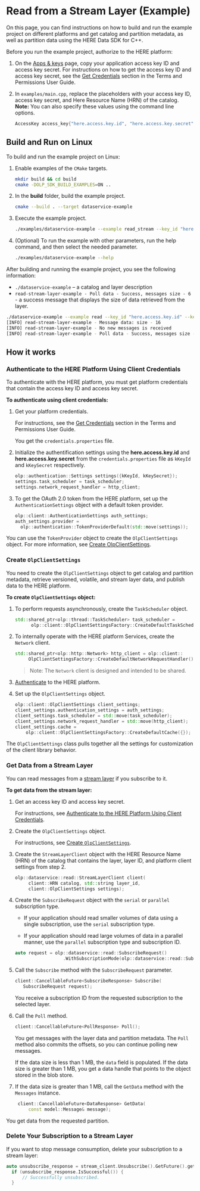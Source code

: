 # Read from a Stream Layer (Example)

On this page, you can find instructions on how to build and run the example project on different platforms and get catalog and partition metadata, as well as partition data using the HERE Data SDK for C++.

Before you run the example project, authorize to the HERE platform:

1. On the [Apps & keys](https://platform.here.com/admin/apps) page, copy your application access key ID and access key secret.
   For instructions on how to get the access key ID and access key secret, see the [Get Credentials](https://developer.here.com/olp/documentation/access-control/user-guide/topics/get-credentials.html) section in the Terms and Permissions User Guide.

2. In `examples/main.cpp`, replace the placeholders with your access key ID, access key secret, and Here Resource Name (HRN) of the catalog.
   **Note:**  You can also specify these values using the command line options.

   ```cpp
   AccessKey access_key{"here.access.key.id", "here.access.key.secret"};
   ```

## Build and Run on Linux

To build and run the example project on Linux:

1. Enable examples of the `CMake` targets.

   ```bash
   mkdir build && cd build
   cmake -DOLP_SDK_BUILD_EXAMPLES=ON ..
   ```

2. In the **build** folder, build the example project.

   ```bash
   cmake --build . --target dataservice-example
   ```

3. Execute the example project.

   ```bash
   ./examples/dataservice-example --example read_stream --key_id "here.access.key.id" --key_secret "here.access.key.secret" --catalog "catalog"
   ```

4. (Optional) To run the example with other parameters, run the help command, and then select the needed parameter.

   ```bash
   ./examples/dataservice-example --help
   ```

After building and running the example project, you see the following information:

- `./dataservice-example` &ndash; a catalog and layer description
- `read-stream-layer-example - Poll data - Success, messages size - 6` - a success message that displays the size of data retrieved from the layer.

```bash
./dataservice-example --example read --key_id "here.access.key.id" --key_secret "here.access.key.secret" --catalog "catalog" --layer_id "layer_id" --type-of-subscription "subscription_type"
[INFO] read-stream-layer-example - Message data: size - 16
[INFO] read-stream-layer-example - No new messages is received
[INFO] read-stream-layer-example - Poll data - Success, messages size - 6
```

## How it works

### <a name="authenticate-to-here-olp-using-client-credentials"></a>Authenticate to the HERE Platform Using Client Credentials

To authenticate with the HERE platform, you must get platform credentials that contain the access key ID and access key secret.

**To authenticate using client credentials:**

1. Get your platform credentials.

   For instructions, see the [Get Credentials](https://developer.here.com/olp/documentation/access-control/user-guide/topics/get-credentials.html) section in the Terms and Permissions User Guide.

   You get the `credentials.properties` file.

2. Initialize the authentification settings using the **here.access.key.іd** and **here.access.key.secret** from the `credentials.properties` file as `kKeyId` and `kKeySecret` respectively.

   ```cpp
   olp::authentication::Settings settings({kKeyId, kKeySecret});
   settings.task_scheduler = task_scheduler;
   settings.network_request_handler = http_client;
   ```

3. To get the OAuth 2.0 token from the HERE platform, set up the `AuthenticationSettings` object with a default token provider.

   ```cpp
   olp::client::AuthenticationSettings auth_settings;
   auth_settings.provider =
     olp::authentication::TokenProviderDefault(std::move(settings));
   ```

You can use the `TokenProvider` object to create the `OlpClientSettings` object. For more information, see [Create OlpClientSettings](#create-olpclientsettings).

### <a name="create-olpclientsettings"></a>Create `OlpClientSettings`

You need to create the `OlpClientSettings` object to get catalog and partition metadata, retrieve versioned, volatile, and stream layer data, and publish data to the HERE platform.

**To create `OlpClientSettings` object:**

1. To perform requests asynchronously, create the `TaskScheduler` object.

   ```cpp
   std::shared_ptr<olp::thread::TaskScheduler> task_scheduler =
         olp::client::OlpClientSettingsFactory::CreateDefaultTaskScheduler(1u);
   ```

2. To internally operate with the HERE platform Services, create the `Network` client.

   ```cpp
   std::shared_ptr<olp::http::Network> http_client = olp::client::
        OlpClientSettingsFactory::CreateDefaultNetworkRequestHandler();
   ```

   > Note: The `Network` client is designed and intended to be shared.

3. [Authenticate](#authenticate-to-here-olp-using-client-credentials) to the HERE platform.

4. Set up the `OlpClientSettings` object.

   ```cpp
   olp::client::OlpClientSettings client_settings;
   client_settings.authentication_settings = auth_settings;
   client_settings.task_scheduler = std::move(task_scheduler);
   client_settings.network_request_handler = std::move(http_client);
   client_settings.cache =
       olp::client::OlpClientSettingsFactory::CreateDefaultCache({});
   ```

The `OlpClientSettings` class pulls together all the settings for customization of the client library behavior.

### Get Data from a Stream Layer

You can read messages from a [stream layer](https://developer.here.com/olp/documentation/data-user-guide/portal/layers/layers.html#stream-layers) if you subscribe to it.

**To get data from the stream layer:**

1. Get an access key ID and access key secret.

   For instructions, see [Authenticate to the HERE Platform Using Client Credentials](#authenticate-to-here-olp-using-client-credentials).

2. Create the `OlpClientSettings` object.

   For instructions, see [Create `OlpClientSettings`](#create-olpclientsettings).

3. Create the `StreamLayerClient` object with the HERE Resource Name (HRN) of the catalog that contains the layer, layer ID, and platform client settings from step 2.

   ```cpp
   olp::dataservice::read::StreamLayerClient client(
        client::HRN catalog, std::string layer_id,
        client::OlpClientSettings settings);
   ```

4. Create the `SubscribeRequest` object with the `serial` or `parallel` subscription type.

   - If your application should read smaller volumes of data using a single subscription, use the `serial` subscription type.

   - If your application should read large volumes of data in a parallel manner, use the `parallel` subscription type and subscription ID.

   ```cpp
   auto request = olp::dataservice::read::SubscribeRequest()
                     .WithSubscriptionMode(olp::dataservice::read::SubscribeRequest::SubscriptionMode::kSerial));
   ```

5. Call the `Subscribe` method with the `SubscribeRequest` parameter.

   ```cpp
   client::CancellableFuture<SubscribeResponse> Subscribe(
      SubscribeRequest request);
   ```

   You receive a subscription ID from the requested subscription to the selected layer.

6. Call the `Poll` method.

   ```cpp
   client::CancellableFuture<PollResponse> Poll();
   ```

   You get messages with the layer data and partition metadata. The `Poll` method also commits the offsets, so you can continue polling new messages.

   If the data size is less than 1 MB, the `data` field is populated. If the data size is greater than 1 MB, you get a data handle that points to the object stored in the blob store.

7. If the data size is greater than 1 MB, call the `GetData` method with the `Messages` instance.

   ```cpp
    client::CancellableFuture<DataResponse> GetData(
        const model::Message& message);
   ```

You get data from the requested partition.

### Delete Your Subscription to a Stream Layer

If you want to stop message consumption, delete your subscription to a stream layer:

```cpp
auto unsubscribe_response = stream_client.Unsubscribe().GetFuture().get();
  if (unsubscribe_response.IsSuccessful()) {
      // Successfully unsubscribed.
  }
```
